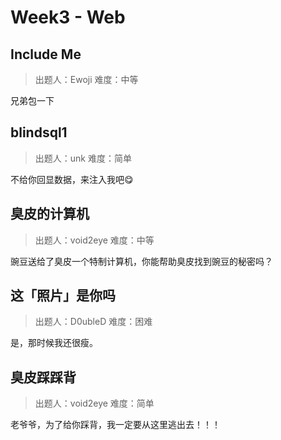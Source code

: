 # Week3 - Web

## Include Me

> 出题人：Ewoji
> 难度：中等

兄弟包一下

## blindsql1

> 出题人：unk
> 难度：简单

不给你回显数据，来注入我吧😋

## 臭皮的计算机

> 出题人：void2eye
> 难度：中等

豌豆送给了臭皮一个特制计算机，你能帮助臭皮找到豌豆的秘密吗？

## 这「照片」是你吗

> 出题人：D0ubleD
> 难度：困难

是，那时候我还很瘦。

## 臭皮踩踩背

> 出题人：void2eye
> 难度：简单

老爷爷，为了给你踩背，我一定要从这里逃出去！！！
